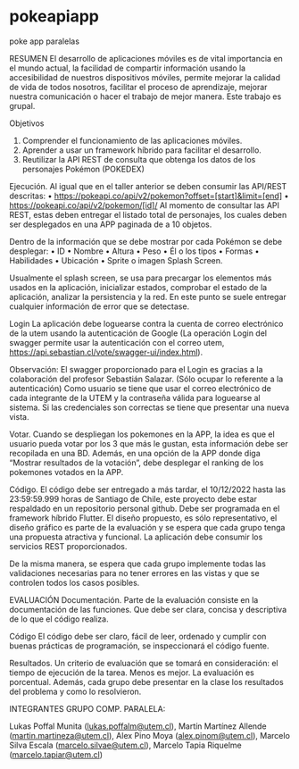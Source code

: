 # pokeapiapp
poke app paralelas

RESUMEN
El desarrollo de aplicaciones móviles es de vital importancia en el mundo actual, la facilidad de 
compartir información usando la accesibilidad de nuestros dispositivos móviles, permite mejorar 
la calidad de vida de todos nosotros, facilitar el proceso de aprendizaje, mejorar nuestra 
comunicación o hacer el trabajo de mejor manera.
Este trabajo es grupal.

Objetivos
1. Comprender el funcionamiento de las aplicaciones móviles.
2. Aprender a usar un framework híbrido para facilitar el desarrollo.
3. Reutilizar la API REST de consulta que obtenga los datos de los personajes Pokémon 
(POKEDEX) 

Ejecución.
Al igual que en el taller anterior se deben consumir las API/REST descritas:
• https://pokeapi.co/api/v2/pokemon?offset=[start]&limit=[end]
• https://pokeapi.co/api/v2/pokemon/[id]/
Al momento de consultar las API REST, estas deben entregar el listado total de personajes, los 
cuales deben ser desplegados en una APP paginada de a 10 objetos.

Dentro de la información que se debe mostrar por cada Pokémon se debe desplegar:
• ID
• Nombre
• Altura
• Peso
• Él o los tipos
• Formas
• Habilidades
• Ubicación
• Sprite o imagen
Splash Screen.

Usualmente el splash screen, se usa para precargar los elementos más usados en la aplicación, 
inicializar estados, comprobar el estado de la aplicación, analizar la persistencia y la red. En este 
punto se suele entregar cualquier información de error que se detectase.

Login
La aplicación debe loguearse contra la cuenta de correo electrónico de la utem usando la 
autenticación de Google (La operación Login del swagger permite usar la autenticación con el 
correo utem, https://api.sebastian.cl/vote/swagger-ui/index.html).

Observación: El swagger proporcionado para el Login es gracias a la colaboración del profesor 
Sebastián Salazar. (Sólo ocupar lo referente a la autenticación)
Como usuario se tiene que usar el correo electrónico de cada integrante de la UTEM y la 
contraseña válida para loguearse al sistema. Si las credenciales son correctas se tiene que 
presentar una nueva vista.

Votar.
Cuando se despliegan los pokemones en la APP, la idea es que el usuario pueda votar por los 3 
que más le gustan, esta información debe ser recopilada en una BD. Además, en una opción de 
la APP donde diga “Mostrar resultados de la votación”, debe desplegar el ranking de los 
pokemones votados en la APP.

Código.
El código debe ser entregado a más tardar, el 10/12/2022 hasta las 23:59:59.999 horas de 
Santiago de Chile, este proyecto debe estar respaldado en un repositorio personal github.
Debe ser programada en el framework híbrido Flutter. El diseño propuesto, es sólo 
representativo, el diseño gráfico es parte de la evaluación y se espera que cada grupo tenga una 
propuesta atractiva y funcional. La aplicación debe consumir los servicios REST 
proporcionados.

De la misma manera, se espera que cada grupo implemente todas las validaciones necesarias 
para no tener errores en las vistas y que se controlen todos los casos posibles.

EVALUACIÓN
Documentación.
Parte de la evaluación consiste en la documentación de las funciones. Que debe ser clara, concisa 
y descriptiva de lo que el código realiza.

Código
El código debe ser claro, fácil de leer, ordenado y cumplir con buenas prácticas de programación, 
se inspeccionará el código fuente.

Resultados.
Un criterio de evaluación que se tomará en consideración: el tiempo de ejecución de la tarea. 
Menos es mejor. La evaluación es porcentual. Además, cada grupo debe presentar en la clase los 
resultados del problema y como lo resolvieron.

INTEGRANTES GRUPO COMP. PARALELA:

Lukas Poffal Munita (lukas.poffalm@utem.cl),
Martín Martínez Allende (martin.martineza@utem.cl),
Alex Pino Moya (alex.pinom@utem.cl),
Marcelo Silva Escala (marcelo.silvae@utem.cl),
Marcelo Tapia Riquelme (marcelo.tapiar@utem.cl)
